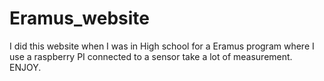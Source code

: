 # Eramus_website
I did this website when I was in High school for a Eramus program where I use a raspberry PI connected to a sensor  take a lot of measurement. ENJOY.  
